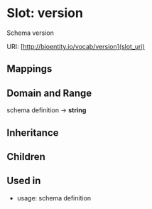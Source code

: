 # Slot: version


Schema version

URI: [http://bioentity.io/vocab/version](slot_uri)
## Mappings

## Domain and Range

schema definition -> **string**
## Inheritance

## Children

## Used in

 *  usage: schema definition
